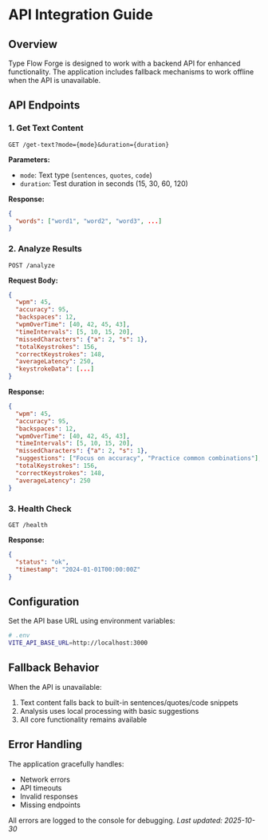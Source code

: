 # API Integration Guide

## Overview

Type Flow Forge is designed to work with a backend API for enhanced functionality. The application includes fallback mechanisms to work offline when the API is unavailable.

## API Endpoints

### 1. Get Text Content
```
GET /get-text?mode={mode}&duration={duration}
```

**Parameters:**
- `mode`: Text type (`sentences`, `quotes`, `code`)
- `duration`: Test duration in seconds (15, 30, 60, 120)

**Response:**
```json
{
  "words": ["word1", "word2", "word3", ...]
}
```

### 2. Analyze Results
```
POST /analyze
```

**Request Body:**
```json
{
  "wpm": 45,
  "accuracy": 95,
  "backspaces": 12,
  "wpmOverTime": [40, 42, 45, 43],
  "timeIntervals": [5, 10, 15, 20],
  "missedCharacters": {"a": 2, "s": 1},
  "totalKeystrokes": 156,
  "correctKeystrokes": 148,
  "averageLatency": 250,
  "keystrokeData": [...]
}
```

**Response:**
```json
{
  "wpm": 45,
  "accuracy": 95,
  "backspaces": 12,
  "wpmOverTime": [40, 42, 45, 43],
  "timeIntervals": [5, 10, 15, 20],
  "missedCharacters": {"a": 2, "s": 1},
  "suggestions": ["Focus on accuracy", "Practice common combinations"],
  "totalKeystrokes": 156,
  "correctKeystrokes": 148,
  "averageLatency": 250
}
```

### 3. Health Check
```
GET /health
```

**Response:**
```json
{
  "status": "ok",
  "timestamp": "2024-01-01T00:00:00Z"
}
```

## Configuration

Set the API base URL using environment variables:

```bash
# .env
VITE_API_BASE_URL=http://localhost:3000
```

## Fallback Behavior

When the API is unavailable:
1. Text content falls back to built-in sentences/quotes/code snippets
2. Analysis uses local processing with basic suggestions
3. All core functionality remains available

## Error Handling

The application gracefully handles:
- Network errors
- API timeouts
- Invalid responses
- Missing endpoints

All errors are logged to the console for debugging. 
_Last updated: 2025-10-30_
